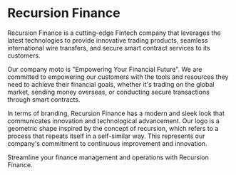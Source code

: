 # Recursion Finance

Recursion Finance is a cutting-edge Fintech company that leverages the latest technologies to provide innovative trading products, seamless international wire transfers, and secure smart contract services to its customers.

Our company moto is "Empowering Your Financial Future". We are committed to empowering our customers with the tools and resources they need to achieve their financial goals, whether it's trading on the global market, sending money overseas, or conducting secure transactions through smart contracts.

In terms of branding, Recursion Finance has a modern and sleek look that communicates innovation and technological advancement. Our logo is a geometric shape inspired by the concept of recursion, which refers to a process that repeats itself in a self-similar way. This represents our company's commitment to continuous improvement and innovation.

Streamline your finance management and operations with Recursion Finance.
